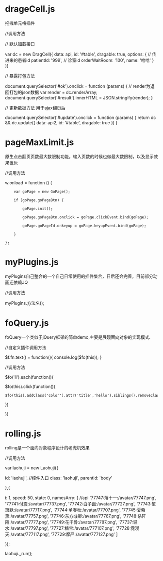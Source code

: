 # drageCell.js
拖拽单元格插件

//调用方法

// 默认加载接口

var dc = new DragCell({
    data: api,
    id: '#table',
    dragable: true,
    options: {
        // 传进来的患者id
        patientId: '999',
        // 诊室id
        orderWaitRoom: '100',
        name: '哈哈'
    }
})

// 暴露打包方法

document.querySelector('#ok').onclick = function (params) {
    // render为返回打包的json数据
    var render = dc.renderArray;
    document.querySelector('#result').innerHTML = JSON.stringify(render);
}

// 更新数据方法 用于ajax翻页后

document.querySelector('#update').onclick = function (params) {
    return
    dc && dc.update({
        data: api2,
        id: '#table',
        dragable: true
    })
}

# pageMaxLimit.js
原生点击翻页页数最大数限制功能，输入页数的时候也做最大数限制，以及显示效果置灰

//调用方法

w.onload = function () {

        var goPage = new GoPage();

        if (goPage.goPageBtn) {

            goPage.init();

            goPage.goPageBtn.onclick = goPage.clickEvent.bind(goPage);

            goPage.goPageId.onkeyup = goPage.keyupEvent.bind(goPage);

        }

    };

    

# myPlugins.js
myPlugins自己整合的一个自己日常使用的插件集合，日后还会完善，目前部分动画还依赖JQ

//调用方法

myPlugins.方法名();

# foQuery.js
foQuery一个类似于jQuery框架的简单demo,主要是展现面向对象的实现模式.

//自定义插件调用方法

$f.fn.text() = function(){
	console.log($fo(this));
}

//调用方法

$fo('li').each(function(){

  $fo(this).click(function(){
  
    $fo(this).addClass('color').attr('title','hello').siblings().removeClass('color').removeAttr('title');
    
  })
  
})

# rolling.js
rolling是一个面向对象程序设计的老虎机效果

//调用方法

var laohuji = new Laohuji({

id: 'laohuji', //控件入口
class: 'laohuji',
parentId: 'body'

},{

i: 1,
speed: 50,
state: 0,
namesArry: [ //api
'77747:落十一:/avatar/77747.png',
'77741:付震:/avatar/77737.png',
'77742:白子画:/avatar/77727.png',
'77743:笙箫默:/avatar/77717.png',
'77744:单春秋:/avatar/77707.png',
'77745:夏紫熏:/avatar/77757.png',
'77746:东方彧卿:/avatar/77767.png',
'77748:杀阡陌:/avatar/77777.png',
'77749:花千骨:/avatar/77787.png',
'77737:轻水:/avatar/77797.png',
'77727:糖宝:/avatar/777107.png',
'77728:霓漫天:/avatar/777117.png',
'77729:摩严:/avatar/777127.png'
]

});

laohuji._run();
